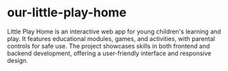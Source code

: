 # our-little-play-home
Little Play Home is an interactive web app for young children's learning and play. It features educational modules, games, and activities, with parental controls for safe use. The project showcases skills in both frontend and backend development, offering a user-friendly interface and responsive design.
